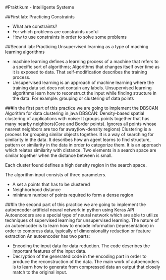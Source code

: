 #Praktikum - Intelligente Systeme

##First lab: Practicing Constraints
- What are constraints?
- For which problems are constraints useful
- How to use constraints in order to solve some problems

##Second lab: Practicing Unsupervised learning as a type of maching learning algorithms
- machine learning defines a learning process of a machine that refers to a specific sort of algorithms; Algorithms that changes itself over time as it is exposed to data.
That self-modification describes the training process.
- Unsupervised learning is an approach of machine learning where the training data set does not contain any labels.
Unsupervised learning algorithms learn how to reconstruct the input while finding structure in the data. 
For example: grouping or clustering of data points

###In the first part of this practice we are going to implement the DBSCAN Algorithm for data clustering in java
DBSCAN: Density-based spatial clustering of applications with noise: It groups points together that has many nearby neighbors(Core and Border points). Ignores all points whose nearest neighbors are too far away(low-density regions)
Clustering is a process for grouping similar objects together. It is a way of searching for similarity in the data.
It describes how an agent learns to find structure, pattern or similarity in the data in order to categorize them.
It is an approach which relates similarity with distance. Two elements in a search space are similar together when the distance between is small.

Each cluster found defines a high density region in the search space.

The algorithm input consists of three parameters.
- A set a points that has to be clustered
- Neighborhood distance
- minimum number of points required to form a dense region

###In the second part of this practice we are going to implement the autoencoder artificial neural network in python using Keras API
Autoencoders are a special type of neural network which are able to utilize techniques of supervised learning for unsupervised learning.
The nature of an autoencoder is to learn how to encode information (representation) in order to compress data, typically of dimensionality reduction or feature extraction
An autoencoder has two parts: 
- Encoding the input data for data reduction. The code describes the important features of the input data.
- Decryption of the generated code in the encoding part in order to produce the reconstruction of the data.
The main work of autoencoders is to learn how to generate from compressed data an output that closely match to the original input.
